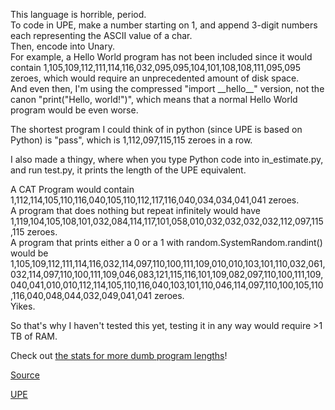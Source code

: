 [//]: # (This is UPEI, a UPE interpreter)

This language is horrible, period.<br>
To code in UPE, make a number starting on 1, and append 3-digit numbers each representing the ASCII value of a char.<br>
Then, encode into Unary.<br>
For example, a Hello World program has not been included since it would contain 1,105,109,112,111,114,116,032,095,095,104,101,108,108,111,095,095 zeroes, which would
require an unprecedented amount of disk space.<br>
And even then, I'm using the compressed "import \_\_hello\_\_" version, not the canon "print("Hello, world!")", which means that a normal 
Hello World program would be even worse.<br>

The shortest program I could think of in python (since UPE is based on Python) is "pass", which is 1,112,097,115,115 zeroes in a row.<br>

I also made a thingy, where when you type Python code into in_estimate.py, and run test.py, it prints the length of the UPE equivalent.<br>

A CAT Program would contain 1,112,114,105,110,116,040,105,110,112,117,116,040,034,034,041,041 zeroes.<br>
A program that does nothing but repeat infinitely would have 1,119,104,105,108,101,032,084,114,117,101,058,010,032,032,032,032,112,097,115,115 zeroes.<br>
A program that prints either a 0 or a 1 with random.SystemRandom.randint() would be
1,105,109,112,111,114,116,032,114,097,110,100,111,109,010,010,103,101,110,032,061,032,114,097,110,100,111,109,046,083,121,115,116,101,109,082,097,110,100,111,109,040,041,010,010,112,114,105,110,116,040,103,101,110,046,114,097,110,100,105,110,116,040,048,044,032,049,041,041 zeroes.<br>
Yikes.<br>

So that's why I haven't tested this yet, testing it in any way would require >1 TB of RAM.<br>

Check out [the stats for more dumb program lengths](__STATS__.txt)!<br>

[Source](upei.py)<br>

[UPE](https://esolangs.org/wiki/UPE)